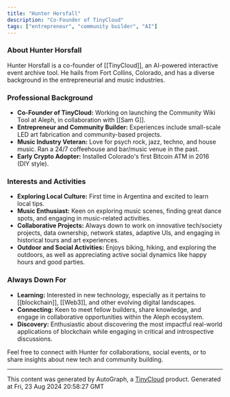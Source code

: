 ```yaml
---
title: "Hunter Horsfall"
description: "Co-Founder of TinyCloud"
tags: ["entrepreneur", "community builder", "AI"]
---
```


### About Hunter Horsfall
Hunter Horsfall is a co-founder of [[TinyCloud]], an AI-powered interactive event archive tool. He hails from Fort Collins, Colorado, and has a diverse background in the entrepreneurial and music industries.

### Professional Background
- **Co-Founder of TinyCloud:** Working on launching the Community Wiki Tool at Aleph, in collaboration with [[Sam G]].
- **Entrepreneur and Community Builder:** Experiences include small-scale LED art fabrication and community-based projects.
- **Music Industry Veteran:** Love for psych rock, jazz, techno, and house music. Ran a 24/7 coffeehouse and bar/music venue in the past.
- **Early Crypto Adopter:** Installed Colorado's first Bitcoin ATM in 2016 (DIY style).

### Interests and Activities
- **Exploring Local Culture:** First time in Argentina and excited to learn local tips.
- **Music Enthusiast:** Keen on exploring music scenes, finding great dance spots, and engaging in music-related activities.
- **Collaborative Projects:** Always down to work on innovative tech/society projects, data ownership, network states, adaptive UIs, and engaging in historical tours and art experiences.
- **Outdoor and Social Activities:** Enjoys biking, hiking, and exploring the outdoors, as well as appreciating active social dynamics like happy hours and good parties.

### Always Down For
- **Learning:** Interested in new technology, especially as it pertains to [[blockchain]], [[Web3]], and other evolving digital landscapes.
- **Connecting:** Keen to meet fellow builders, share knowledge, and engage in collaborative opportunities within the Aleph ecosystem.
- **Discovery:** Enthusiastic about discovering the most impactful real-world applications of blockchain while engaging in critical and introspective discussions.

Feel free to connect with Hunter for collaborations, social events, or to share insights about new tech and community building.

---
This content was generated by AutoGraph, a [TinyCloud](https://tinycloud.xyz/) product.
Generated at Fri, 23 Aug 2024 20:58:27 GMT